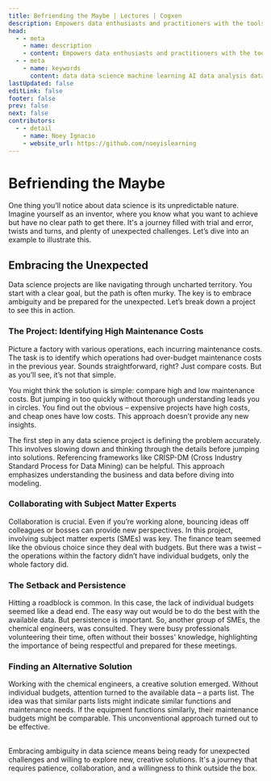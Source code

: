 ```yaml
---
title: Befriending the Maybe | Lectures | Cogxen
description: Empowers data enthusiasts and practitioners with the tools and knowledge to unlock the potential of data.
head:
  - - meta
    - name: description
    - content: Empowers data enthusiasts and practitioners with the tools and knowledge to unlock the potential of data.
  - - meta
    - name: keywords
      content: data data science machine learning AI data analysis data-driven data enthusiasts data practitioners
lastUpdated: false
editLink: false
footer: false
prev: false
next: false
contributors:
  - - detail
    - name: Noey Ignacio
    - website_url: https://github.com/noeyislearning
---
```


# Befriending the Maybe

One thing you’ll notice about data science is its unpredictable nature. Imagine yourself as an inventor, where you know what you want to achieve but have no clear path to get there. It's a journey filled with trial and error, twists and turns, and plenty of unexpected challenges. Let’s dive into an example to illustrate this.

## Embracing the Unexpected

Data science projects are like navigating through uncharted territory. You start with a clear goal, but the path is often murky. The key is to embrace ambiguity and be prepared for the unexpected. Let’s break down a project to see this in action.

### The Project: Identifying High Maintenance Costs

Picture a factory with various operations, each incurring maintenance costs. The task is to identify which operations had over-budget maintenance costs in the previous year. Sounds straightforward, right? Just compare costs. But as you’ll see, it’s not that simple.

You might think the solution is simple: compare high and low maintenance costs. But jumping in too quickly without thorough understanding leads you in circles. You find out the obvious – expensive projects have high costs, and cheap ones have low costs. This approach doesn’t provide any new insights.

The first step in any data science project is defining the problem accurately. This involves slowing down and thinking through the details before jumping into solutions. Referencing frameworks like CRISP-DM (Cross Industry Standard Process for Data Mining) can be helpful. This approach emphasizes understanding the business and data before diving into modeling.

### Collaborating with Subject Matter Experts

Collaboration is crucial. Even if you’re working alone, bouncing ideas off colleagues or bosses can provide new perspectives. In this project, involving subject matter experts (SMEs) was key. The finance team seemed like the obvious choice since they deal with budgets. But there was a twist – the operations within the factory didn’t have individual budgets, only the whole factory did.

### The Setback and Persistence

Hitting a roadblock is common. In this case, the lack of individual budgets seemed like a dead end. The easy way out would be to do the best with the available data. But persistence is important. So, another group of SMEs, the chemical engineers, was consulted. They were busy professionals volunteering their time, often without their bosses' knowledge, highlighting the importance of being respectful and prepared for these meetings.

### Finding an Alternative Solution

Working with the chemical engineers, a creative solution emerged. Without individual budgets, attention turned to the available data – a parts list. The idea was that similar parts lists might indicate similar functions and maintenance needs. If the equipment functions similarly, their maintenance budgets might be comparable. This unconventional approach turned out to be effective.

<br />
Embracing ambiguity in data science means being ready for unexpected challenges and willing to explore new, creative solutions. It's a journey that requires patience, collaboration, and a willingness to think outside the box.
